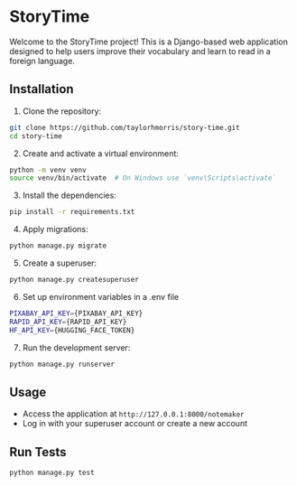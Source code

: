 # StoryTime

Welcome to the StoryTime project! This is a Django-based web application designed to help users improve their vocabulary and learn to read in a foreign language.

## Installation

1. Clone the repository:
  ```bash
  git clone https://github.com/taylorhmorris/story-time.git
  cd story-time
  ```

2. Create and activate a virtual environment:
  ```bash
  python -m venv venv
  source venv/bin/activate  # On Windows use `venv\Scripts\activate`
  ```

3. Install the dependencies:
  ```bash
  pip install -r requirements.txt
  ```

4. Apply migrations:
  ```bash
  python manage.py migrate
  ```

5. Create a superuser:
  ```bash
  python manage.py createsuperuser
  ```

6. Set up environment variables in a .env file
  ```bash
  PIXABAY_API_KEY={PIXABAY_API_KEY}
  RAPID_API_KEY={RAPID_API_KEY}
  HF_API_KEY={HUGGING_FACE_TOKEN}
  ```

7. Run the development server:
  ```bash
  python manage.py runserver
  ```

## Usage

- Access the application at `http://127.0.0.1:8000/notemaker`
- Log in with your superuser account or create a new account

## Run Tests

```bash
python manage.py test
```
